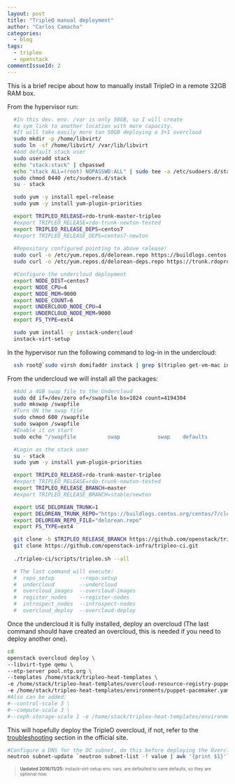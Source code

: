 ```yaml
---
layout: post
title: "TripleO manual deployment"
author: "Carlos Camacho"
categories:
  - blog
tags:
  - tripleo
  - openstack
commentIssueId: 2
---
```


This is a brief recipe about how to
manually install TripleO in a remote
32GB RAM box.

From the hypervisor run:

```bash
  #In this dev. env. /var is only 50GB, so I will create
  #a sym link to another location with more capacity.
  #It will take easily more tan 50GB deploying a 3+1 overcloud
  sudo mkdir -p /home/libvirt/
  sudo ln -sf /home/libvirt/ /var/lib/libvirt
  #Add default stack user
  sudo useradd stack
  echo "stack:stack" | chpasswd
  echo "stack ALL=(root) NOPASSWD:ALL" | sudo tee -a /etc/sudoers.d/stack
  sudo chmod 0440 /etc/sudoers.d/stack
  su - stack

  sudo yum -y install epel-release
  sudo yum -y install yum-plugin-priorities

  export TRIPLEO_RELEASE=rdo-trunk-master-tripleo
  #export TRIPLEO_RELEASE=rdo-trunk-newton-tested
  export TRIPLEO_RELEASE_DEPS=centos7
  #export TRIPLEO_RELEASE_DEPS=centos7-newton
  
  #Repository configured pointing to above release!
  sudo curl -o /etc/yum.repos.d/delorean.repo https://buildlogs.centos.org/centos/7/cloud/x86_64/$TRIPLEO_RELEASE/delorean.repo
  sudo curl -o /etc/yum.repos.d/delorean-deps.repo https://trunk.rdoproject.org/$TRIPLEO_RELEASE_DEPS/delorean-deps.repo

  #Configure the undercloud deployment
  export NODE_DIST=centos7
  export NODE_CPU=4
  export NODE_MEM=9000
  export NODE_COUNT=6
  export UNDERCLOUD_NODE_CPU=4
  export UNDERCLOUD_NODE_MEM=9000
  export FS_TYPE=ext4

  sudo yum install -y instack-undercloud
  instack-virt-setup
```

In the hypervisor run the following command to log-in in
the undercloud:

```bash
  ssh root@`sudo virsh domifaddr instack | grep $(tripleo get-vm-mac instack) | awk '{print $4}' | sed 's/\/.*$//'`
```

From the undercloud we will install all the
packages:

```bash
  #Add a 4GB swap file to the Undercloud
  sudo dd if=/dev/zero of=/swapfile bs=1024 count=4194304
  sudo mkswap /swapfile
  #Turn ON the swap file
  sudo chmod 600 /swapfile
  sudo swapon /swapfile
  #Enable it on start
  sudo echo "/swapfile          swap            swap    defaults        0 0" >> /etc/fstab

  #Login as the stack user
  su - stack
  sudo yum -y install yum-plugin-priorities

  export TRIPLEO_RELEASE=rdo-trunk-master-tripleo
  #export TRIPLEO_RELEASE=rdo-trunk-newton-tested
  export TRIPLEO_RELEASE_BRANCH=master
  #export TRIPLEO_RELEASE_BRANCH=stable/newton

  export USE_DELOREAN_TRUNK=1
  export DELOREAN_TRUNK_REPO="https://buildlogs.centos.org/centos/7/cloud/x86_64/$TRIPLEO_RELEASE/"
  export DELOREAN_REPO_FILE="delorean.repo"
  export FS_TYPE=ext4

  git clone -b $TRIPLEO_RELEASE_BRANCH https://github.com/openstack/tripleo-heat-templates
  git clone https://github.com/openstack-infra/tripleo-ci.git
  
  ./tripleo-ci/scripts/tripleo.sh --all

  # The last command will execute:
  #  repo_setup        --repo-setup
  #  undercloud        --undercloud
  #  overcloud_images  --overcloud-images
  #  register_nodes    --register-nodes
  #  introspect_nodes  --introspect-nodes
  #  overcloud_deploy  --overcloud-deploy
```

Once the undercloud it is fully installed, deploy an overcloud
(The last command should have created an overcloud, this is
needed if you need to deploy another one).

```bash
cd
openstack overcloud deploy \
--libvirt-type qemu \
--ntp-server pool.ntp.org \
--templates /home/stack/tripleo-heat-templates \
-e /home/stack/tripleo-heat-templates/overcloud-resource-registry-puppet.yaml \
-e /home/stack/tripleo-heat-templates/environments/puppet-pacemaker.yaml
#Also can be added:
#--control-scale 3 \
#--compute-scale 3 \
#--ceph-storage-scale 1 -e /home/stack/tripleo-heat-templates/environments/storage-environment.yaml
```

This will hopefully deploy the TripleO overcloud, if not,
refer to the [troubleshooting](http://tripleo.org/troubleshooting/troubleshooting.html) section in the official
site.

```bash
#Configure a DNS for the OC subnet, do this before deploying the Overcloud
neutron subnet-update `neutron subnet-list -f value | awk '{print $1}'` --dns-nameserver 192.168.122.1
```

<div style="font-size:10px">
  <blockquote>
    <p><strong>Updated 2016/11/25:</strong> instack-virt-setup env. vars. are defaulted to sane defaults, so they are optional now.</p>
  </blockquote>
</div>
